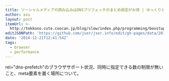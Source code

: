 ```yaml
---
title: ソーシャルメディアの読み込みはDNSプリフェッチのまとめ設定がお得 | ゆっくりと…
author: azu
layout: post
itemUrl: >-
  http://tokkono.cute.coocan.jp/blog/slow/index.php/programming/boostup-socials-with-dns-prefetch/
editJSONPath: 'https://github.com/jser/jser.info/edit/gh-pages/data/2014/12/index.json'
date: '2014-12-21T12:41:54Z'
tags:
  - browser
  - performance
---
```

rel="dns-prefetch"のブラウザサポート状況、同時に指定できる数の制限が無いこと、meta要素を置く場所について。

